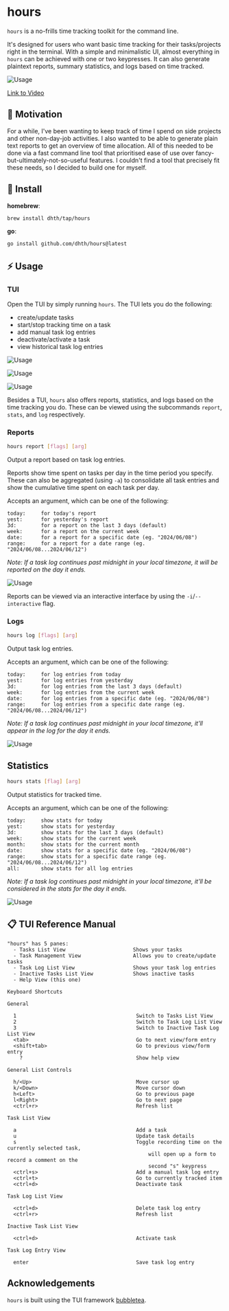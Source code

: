 # hours

`hours` is a no-frills time tracking toolkit for the command line.

It's designed for users who want basic time tracking for their tasks/projects
right in the terminal. With a simple and minimalistic UI, almost everything in
`hours` can be achieved with one or two keypresses. It can also generate
plaintext reports, summary statistics, and logs based on time tracked.

![Usage](https://tools.dhruvs.space/images/hours/hours.gif)

[Link to Video][2]

🤔 Motivation
---

For a while, I've been wanting to keep track of time I spend on side projects
and other non-day-job activities. I also wanted to be able to generate plain
text reports to get an overview of time allocation. All of this needed to be
done via a fast command line tool that prioritised ease of use over
fancy-but-ultimately-not-so-useful features. I couldn't find a tool that
precisely fit these needs, so I decided to build one for myself.

💾 Install
---

**homebrew**:

```sh
brew install dhth/tap/hours
```

**go**:

```sh
go install github.com/dhth/hours@latest
```

⚡️ Usage
---

### TUI

Open the TUI by simply running `hours`. The TUI lets you do the following:

- create/update tasks
- start/stop tracking time on a task
- add manual task log entries
- deactivate/activate a task
- view historical task log entries

![Usage](https://tools.dhruvs.space/images/hours/tui-1.png)

![Usage](https://tools.dhruvs.space/images/hours/tui-2.png)

![Usage](https://tools.dhruvs.space/images/hours/tui-3.png)

Besides a TUI, `hours` also offers reports, statistics, and logs based on the
time tracking you do. These can be viewed using the subcommands `report`,
`stats`, and `log` respectively.

### Reports

```bash
hours report [flags] [arg]
```

Output a report based on task log entries.

Reports show time spent on tasks per day in the time period you specify. These
can also be aggregated (using `-a`) to consolidate all task entries and show the
cumulative time spent on each task per day.

Accepts an argument, which can be one of the following:

    today:     for today's report
    yest:      for yesterday's report
    3d:        for a report on the last 3 days (default)
    week:      for a report on the current week
    date:      for a report for a specific date (eg. "2024/06/08")
    range:     for a report for a date range (eg. "2024/06/08...2024/06/12")

*Note: If a task log continues past midnight in your local timezone, it will be
reported on the day it ends.*

![Usage](https://tools.dhruvs.space/images/hours/report-1.png)

Reports can be viewed via an interactive interface by using the
`-i`/`--interactive` flag.

### Logs

```bash
hours log [flags] [arg]
```

Output task log entries.

Accepts an argument, which can be one of the following:

    today:     for log entries from today
    yest:      for log entries from yesterday
    3d:        for log entries from the last 3 days (default)
    week:      for log entries from the current week
    date:      for log entries from a specific date (eg. "2024/06/08")
    range:     for log entries from a specific date range (eg. "2024/06/08...2024/06/12")

*Note: If a task log continues past midnight in your local timezone, it'll
appear in the log for the day it ends.*

![Usage](https://tools.dhruvs.space/images/hours/log-1.png)

Statistics
---

```bash
hours stats [flag] [arg]
```

Output statistics for tracked time.

Accepts an argument, which can be one of the following:

    today:     show stats for today
    yest:      show stats for yesterday
    3d:        show stats for the last 3 days (default)
    week:      show stats for the current week
    month:     show stats for the current month
    date:      show stats for a specific date (eg. "2024/06/08")
    range:     show stats for a specific date range (eg. "2024/06/08...2024/06/12")
    all:       show stats for all log entries

*Note: If a task log continues past midnight in your local timezone, it'll
be considered in the stats for the day it ends.*

![Usage](https://tools.dhruvs.space/images/hours/stats-1.png)

📋 TUI Reference Manual
---

```text
"hours" has 5 panes:
  - Tasks List View                      Shows your tasks
  - Task Management View                 Allows you to create/update tasks
  - Task Log List View                   Shows your task log entries
  - Inactive Tasks List View             Shows inactive tasks
  - Help View (this one)

Keyboard Shortcuts

General

  1                                       Switch to Tasks List View
  2                                       Switch to Task Log List View
  3                                       Switch to Inactive Task Log List View
  <tab>                                   Go to next view/form entry
  <shift+tab>                             Go to previous view/form entry
    ?                                     Show help view

General List Controls

  h/<Up>                                  Move cursor up
  k/<Down>                                Move cursor down
  h<Left>                                 Go to previous page
  l<Right>                                Go to next page
  <ctrl+r>                                Refresh list

Task List View

  a                                       Add a task
  u                                       Update task details
  s                                       Toggle recording time on the currently selected task,
                                              will open up a form to record a comment on the
                                              second "s" keypress
  <ctrl+s>                                Add a manual task log entry
  <ctrl+t>                                Go to currently tracked item
  <ctrl+d>                                Deactivate task

Task Log List View

  <ctrl+d>                                Delete task log entry
  <ctrl+r>                                Refresh list

Inactive Task List View

  <ctrl+d>                                Activate task

Task Log Entry View

  enter                                   Save task log entry
```

Acknowledgements
---

`hours` is built using the TUI framework [bubbletea][1].

[1]: https://github.com/charmbracelet/bubbletea
[2]: https://www.youtube.com/watch?v=o244r1nyxac
